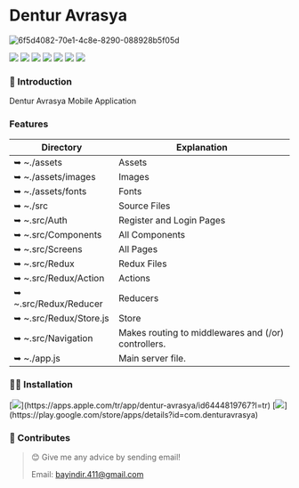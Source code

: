 # Dentur Avrasya


![6f5d4082-70e1-4c8e-8290-088928b5f05d](https://user-images.githubusercontent.com/57766774/220084202-0a72ea36-0052-4f32-9105-a19ecb8bb7e9.jpg)





![](https://img.shields.io/badge/React%20Native-black?style=for-the-badge&logo=react&logoColor=blue&logoHeigt=40)
![](https://img.shields.io/badge/Redux-black?logo=redux&logoColor=purple)
![](https://img.shields.io/badge/Axios-black?logo=axios&logoColor=purple)
![](https://img.shields.io/badge/React%20Navigation-black?logo=react&logoColor=purple)
![](https://img.shields.io/badge/React%20Hooks-black?logo=react&logoColor=purple)
![](https://img.shields.io/badge/Firebase-white?logo=firebase&logoColor=yellow)
![](https://img.shields.io/badge/JavaScript-F7DF1E?logo=javascript&logoColor=black)


### 🎀 Introduction

Dentur Avrasya Mobile Application

### Features




| Directory                | Explanation                                                                                |
| ------------------------ | ------------------------------------------------------------------------------------------ |
| ➥ ~./assets                 |   Assets                         |
| ➥ ~./assets/images                 |   Images                         |
| ➥ ~./assets/fonts                 |   Fonts                         |
| ➥ ~./src                 |   Source Files                        |
| ➥ ~.src/Auth               |Register and Login Pages        |
| ➥ ~.src/Components              |All Components                                                                   |
| ➥ ~.src/Screens           | All Pages                                                                                      |
| ➥ ~.src/Redux            | Redux Files                                                                             |
| ➥ ~.src/Redux/Action            | Actions  
| ➥ ~.src/Redux/Reducer           | Reducers 
| ➥ ~.src/Redux/Store.js            | Store
| ➥ ~.src/Navigation         | Makes routing to middlewares and (/or) controllers.                                        |
| ➥ ~./app.js              | Main server file.                                                                          |
                                                              




### 👨‍💻 Installation

[![](https://img.shields.io/badge/App%20Store-black?logo=apple&logoColor=blue?)](https://apps.apple.com/tr/app/dentur-avrasya/id6444819767?l=tr)
[![](https://img.shields.io/badge/Play%20Store-black?logo=google&logoColor=blue?)](https://play.google.com/store/apps/details?id=com.denturavrasya)







### 🤝 Contributes

> 😊 Give me any advice by sending email!
>
> Email: bayindir.411@gmail.com


